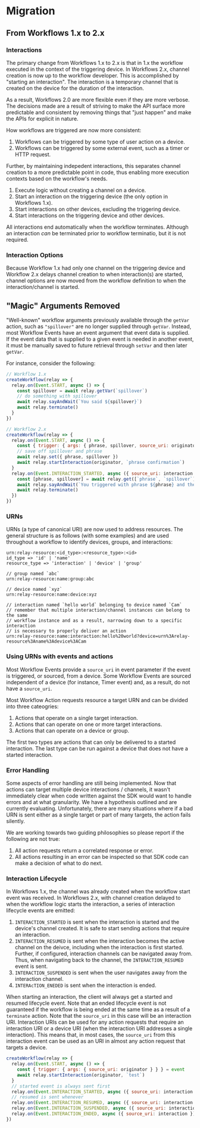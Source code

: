 # Migration

## From Workflows 1.x to 2.x

### Interactions

The primary change from Workflows 1.x to 2.x is that in 1.x the workflow executed in the context
of the triggering device. In Workflows 2.x, channel creation is now up to the workflow developer.
This is accomplished by "starting an interaction". The interaction is a temporary channel that is
created on the device for the duration of the interaction.

As a result, Workflows 2.0 are more flexible even if they are more verbose. The decisions made are
a result of striving to make the API surface more predictable and consistent by removing things
that "just happen" and make the APIs for explicit in nature.

How workflows are triggered are now more consistent:

1. Workflows can be triggered by some type of user action on a device.
1. Workflows can be triggered by some external event, such as a timer or HTTP request.

Further, by maintaining indepedent interactions, this separates channel creation to a more predictable
point in code, thus enabling more execution contexts based on the workflow's needs.

1. Execute logic without creating a channel on a device.
1. Start an interaction on the triggering device (the only option in Workflows 1.x).
1. Start interactions on other devices, excluding the triggering device.
1. Start interactions on the triggering device and other devices.

All interactions end automatically when the workflow terminates. Although an interaction _can_ be
terminated prior to workflow terminatio, but it is not required.

### Interaction Options

Because Workflow 1.x had only one channel on the triggering device and Workflow 2.x delays channel
creation to when interaction(s) are started, channel options are now moved from the workflow
definition to when the interaction/channel is started.

## "Magic" Arguments Removed

"Well-known" workflow arguments previously available through the `getVar` action, such as `"spillover"` are
no longer supplied through `getVar`. Instead, most Workflow Events have an event argument that event
data is supplied. If the event data that is supplied to a given event is needed in another event, it
must be manually saved to future retrieval through `setVar` and then later `getVar`.

For instance, consider the following:

```javascript
// Workflow 1.x
createWorkflow(relay => {
  relay.on(Event.START, async () => {
    const spillover = await relay.getVar(`spillover`)
    // do something with spillover
    await relay.sayAndWait(`You said ${spillover}`)
    await relay.terminate()
  }
})

// Workflow 2.x
createWorkflow(relay => {
  relay.on(Event.START, async () => {
    const { trigger: { args: { phrase, spillover, source_uri: originator } } } = event
    // save off spillover and phrase
    await relay.set({ phrase, spillover })
    await relay.startInteraction(originator, `phrase confirmation`)
  }
  relay.on(Event.INTERACTION_STARTED, async ({ source_uri: interaction }) => {
    const [phrase, spillover] = await relay.get([`phrase`, `spillover`])
    await relay.sayAndWait(`You triggered with phrase ${phrase} and then said ${spillover}`)
    await relay.terminate()
  })
})
```

### URNs

URNs (a type of canonical URI) are now used to address resources. The general structure is as follows
(with some examples) and are used throughout a workflow to identify devices, groups, and interactions:

```
urn:relay-resource:<id_type>:<resource_type>:<id>
id_type => 'id' | 'name'
resource_type => 'interaction' | 'device' | 'group'

// group named `abc`
urn:relay-resource:name:group:abc

// device named `xyz`
urn:relay-resource:name:device:xyz

// interaction named `hello world` belonging to device named `Cam`
// remember that multiple interaction/channel instances can belong to the same
// workflow instance and as a result, narrowing down to a specific interaction
// is necessary to properly deliver an action
urn:relay-resource:name:interaction:hello%20world?device=urn%3Arelay-resource%3Aname%3Adevice%3ACam
```

### Using URNs with events and actions

Most Workflow Events provide a `source_uri` in event parameter if the event is triggered, or sourced, from
a device. Some Workflow Events are sourced independent of a device (for instance, Timer event) and, as a result,
do not have a `source_uri`.

Most Workflow Action requests resource a target URN and can be divided into three cateogries:

1. Actions that operate on a single target interaction.
1. Actions that can operate on one or more target interactions.
1. Actions that can operate on a device or group.

The first two types are actions that can only be delivered to a started interaction. The last type can be
run against a device that does not have a started interaction.

### Error Handling

Some aspects of error handling are still being implemented. Now that actions can target multiple device
interactions / channels, it wasn't immediately clear when code written against the SDK would want to handle
errors and at what granularity. We have a hypothesis outlined and are currently evaluating. Unfortunately,
there are many situations where if a bad URN is sent either as a single target or part of many targets,
the action fails silently.

We are working towards two guiding philosophies so please report if the following are not true:

1. All action requests return a correlated response or error.
1. All actions resulting in an error can be inspected so that SDK code can make a decision of what to do next.

### Interaction Lifecycle

In Workflows 1.x, the channel was already created when the workflow start event was received. In Workflows 2.x,
with channel creation delayed to when the workflow logic starts the interaction, a series of interaction
lifecycle events are emitted:

1. `INTERACTION_STARTED` is sent when the interaction is started and the device's channel created. It is safe
   to start sending actions that require an interaction.
2. `INTERACTION_RESUMED` is sent when the interaction becomes the active channel on the deivce, including when
   the interaction is first started. Further, if configured, interaction channels can be navigated away from.
   Thus, when navigating back to the channel, the `INTERACTION_RESUMED` event is sent.
3. `INTERACTION_SUSPENDED` is sent when the user navigates away from the interaction channel.
4. `INTERAcTION_ENEDED` is sent when the interaction is ended.

When starting an interaction, the client will always get a started and resumed lifecycle event. Note that an
ended lifecycle event is not guaranteed if the workflow is being ended at the same time as a result of a
`terminate` action. Note that the `source_uri` in this case will be an interaction URI. Interaction URIs can
be used for any action requests that require an interaction URI or a device URI (when the interaction URI
addresses a single interaction). This means that, in most cases, the `source_uri` from this interaction event
can be used as an URI in almost any action request that targets a device.

```javascript
createWorkflow(relay => {
  relay.on(Event.START, async () => {
    const { trigger: { args: { source_uri: originator } } } = event
    await relay.startInteraction(originator, `test`)
  }
  // started event is always sent first
  relay.on(Event.INTERACTION_STARTED, async ({ source_uri: interaction }) => { })
  // resumed is sent whenever
  relay.on(Event.INTERACTION_RESUMED, async ({ source_uri: interaction }) => { })
  relay.on(Event.INTERACTION_SUSPENDED, async ({ source_uri: interaction }) => { })
  relay.on(Event.INTERACTION_ENDED, async ({ source_uri: interaction }) => { })
})
```
